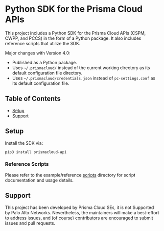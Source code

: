 # Python SDK for the Prisma Cloud APIs

This project includes a Python SDK for the Prisma Cloud APIs (CSPM, CWPP, and PCCS) in the form of a Python package.
It also includes reference scripts that utilize the SDK.

Major changes with Version 4.0:

* Published as a Python package.
* Uses `~/.prismacloud/` instead of the current working directory as its default configuration file directory.
* Uses `~/.prismacloud/credentials.json` instead of `pc-settings.conf` as its default configuration file.

## Table of Contents

* [Setup](#Setup)
* [Support](#Support)


## Setup

Install the SDK via:

```
pip3 install prismacloud-api
```

### Reference Scripts

Please refer to the example/reference [scripts](https://github.com/PaloAltoNetworks/prismacloud-api-python/tree/main/scripts) directory for script documentation and usage details.

## Support

This project has been developed by Prisma Cloud SEs, it is not Supported by Palo Alto Networks.
Nevertheless, the maintainers will make a best-effort to address issues, and (of course) contributors are encouraged to submit issues and pull requests.
